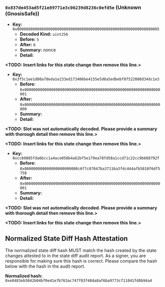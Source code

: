 ### `0x837de453ad5f21e89771e3c06239d8236c0efd5e` (Unknown (GnosisSafe)) 
  
- **Key:**          `0x0000000000000000000000000000000000000000000000000000000000000005`
  - **Decoded Kind:** `uint256`
  - **Before:** `5`
  - **After:** `6`
  - **Summary:** nonce
  - **Detail:** 
  
**<TODO: Insert links for this state change then remove this line.>**
  
- **Key:**          `0x3f5c1ee1d80a78eda1e233ed173406be4155e5d8a5edbebf8f522080d34dc1e3`
  - **Before:** `0x0000000000000000000000000000000000000000000000000000000000000001`
  - **After:** `0x0000000000000000000000000000000000000000000000000000000000000000`
  - **Summary:** 
  - **Detail:** 
  
**<TODO: Slot was not automatically decoded. Please provide a summary with thorough detail then remove this line.>**
  
**<TODO: Insert links for this state change then remove this line.>**
  
- **Key:**          `0xcc69885fda6bcc1a4ace058b4a62bf5e179ea78fd58a1ccd71c22cc9b688792f`
  - **Before:** `0x000000000000000000000000c6f7c07047ba37116a3fdc444afb5018f6df5758`
  - **After:** `0x0000000000000000000000000000000000000000000000000000000000000001`
  - **Summary:** 
  - **Detail:** 
  
**<TODO: Slot was not automatically decoded. Please provide a summary with thorough detail then remove this line.>**
  
**<TODO: Insert links for this state change then remove this line.>**

## Normalized State Diff Hash Attestation

The normalized state diff hash MUST match the hash created by the state changes attested to in the state diff audit report.
As a signer, you are responsible for making sure this hash is correct. Please compare the hash below with the hash in the audit report.

**Normalized hash:** `0xe8483eb5042b04bf0e41e7b763ac747f03f484a8af6ba9773cf11041fd8b94a4`